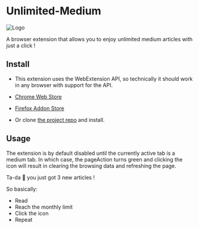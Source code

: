# Unlimited-Medium
![Logo](https://github.com/issammani/unlimited-medium/blob/master/assets/unlimited-medium-logo.png?raw=true)

A browser extension that allows you to enjoy unlimited medium articles with just a click !


## Install
- This extension uses the WebExtension API, so technically it should work in any browser with support for the API.

- [Chrome Web Store]()
- [Firefox Addon Store]()
- Or clone [the project repo]() and install.

## Usage
The extension is by default disabled until the currently active tab is a medium tab. In which case, the pageAction turns green and clicking the icon will result in clearing the browsing data and refreshing the page. 

Ta-da 🎉 you just got 3 new articles !

So basically: 
- Read
- Reach the monthly limit
- Click the icon
- Repeat
